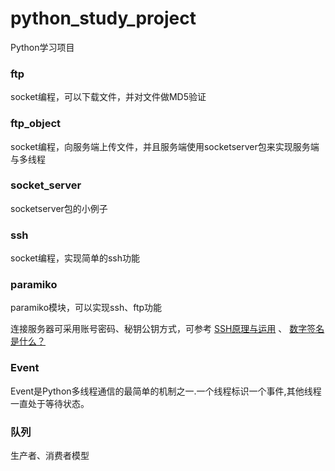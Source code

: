 # python_study_project
Python学习项目

### ftp

socket编程，可以下载文件，并对文件做MD5验证

### ftp_object

socket编程，向服务端上传文件，并且服务端使用socketserver包来实现服务端与多线程

### socket_server

socketserver包的小例子


### ssh

socket编程，实现简单的ssh功能

### paramiko

paramiko模块，可以实现ssh、ftp功能

连接服务器可采用账号密码、秘钥公钥方式，可参考 [SSH原理与运用](http://www.ruanyifeng.com/blog/2011/12/ssh_remote_login.html) 、 [数字签名是什么？](http://www.ruanyifeng.com/blog/2011/08/what_is_a_digital_signature.html)

### Event

Event是Python多线程通信的最简单的机制之一.一个线程标识一个事件,其他线程一直处于等待状态。

### 队列

生产者、消费者模型

